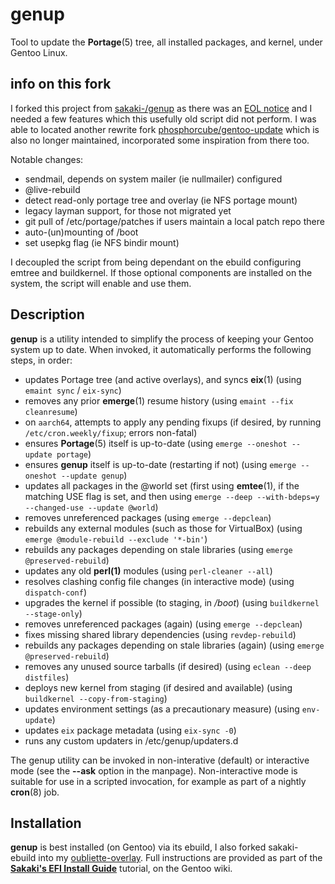 # genup
Tool to update the **Portage**(5) tree, all installed packages, and kernel, under Gentoo Linux.

## info on this fork
I forked this project from [sakaki-/genup](https://github.com/sakaki-/genup) as there was an [EOL notice](https://forums.gentoo.org/viewtopic-p-8522963.html#8522963) and I needed a few features which this usefully old script did not perform. I was able to located another rewrite fork [phosphorcube/gentoo-update](https://github.com/phosphorcube/gentoo-update) which is also no longer maintained, incorporated some inspiration from there too.

Notable changes:
- sendmail, depends on system mailer (ie nullmailer) configured
- @live-rebuild
- detect read-only portage tree and overlay (ie NFS portage mount)
- legacy layman support, for those not migrated yet
- git pull of /etc/portage/patches if users maintain a local patch repo there
- auto-(un)mounting of /boot
- set usepkg flag (ie NFS bindir mount)

I decoupled the script from being dependant on the ebuild configuring emtree and buildkernel. If those optional components are installed on the system, the script will enable and use them.

## Description
**genup** is  a  utility  intended  to  simplify the process of keeping your Gentoo system up to date.  When invoked, it automatically performs the following steps, in order:
* updates Portage tree (and active overlays), and syncs **eix**(1)
(using `emaint sync` / `eix-sync`)
* removes any prior **emerge**(1) resume history
(using `emaint --fix cleanresume`)
* on `aarch64`, attempts to apply any pending fixups
(if desired, by running `/etc/cron.weekly/fixup`; errors non-fatal)
* ensures **Portage**(5) itself is up-to-date
(using `emerge --oneshot --update portage`)
* ensures **genup** itself is up-to-date (restarting if not)
(using `emerge --oneshot --update genup`)
* updates all packages in the @world set
(first using **emtee**(1), if the matching USE flag is set, and then using `emerge --deep --with-bdeps=y --changed-use --update @world`)
* removes unreferenced packages
(using `emerge --depclean`)
* rebuilds any external modules (such as those for VirtualBox)
(using `emerge @module-rebuild --exclude '*-bin'`)
* rebuilds any packages depending on stale libraries
(using `emerge @preserved-rebuild`)
* updates any old **perl(1)** modules
(using `perl-cleaner --all`)
* resolves clashing config file changes (in interactive mode)
(using `dispatch-conf`)
* upgrades the kernel if possible (to staging, in _/boot_)
(using `buildkernel --stage-only`)
* removes unreferenced packages (again)
(using `emerge --depclean`)
* fixes missing shared library dependencies
(using `revdep-rebuild`)
* rebuilds any packages depending on stale libraries (again)
(using `emerge @preserved-rebuild`)
* removes any unused source tarballs (if desired)
(using `eclean --deep distfiles`)
* deploys new kernel from staging (if desired and available)
(using `buildkernel --copy-from-staging`)
* updates environment settings (as a precautionary measure)
(using `env-update`)
* updates `eix` package metadata
(using `eix-sync -0`)
* runs any custom updaters in /etc/genup/updaters.d

The genup utility can be invoked in non-interative (default) or interactive mode (see the  **--ask**  option in the manpage).   Non-interactive  mode  is  suitable  for use in a scripted invocation, for example as part of a nightly **cron**(8) job.

## Installation

**genup** is best installed (on Gentoo) via its ebuild, I also forked sakaki- ebuild into my [oubliette-overlay](https://github.com/nabbi/oubliette-overlay).
Full instructions are provided as part of the [**Sakaki's EFI Install Guide**](https://wiki.gentoo.org/wiki/Sakaki's_EFI_Install_Guide) tutorial, on the Gentoo wiki.
